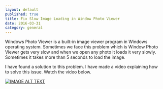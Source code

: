 ```yaml
---
layout: default
published: true
title: Fix Slow Image Loading in Window Photo Viewer
date: 2016-03-31
category: general
---
```


Windows Photo Viewer is a built-in image viewer program in Windows operating system. Sometimes we face this problem which is Window Photo Viewer gets very slow and when we open any photo it loads it very slowly. Sometimes it takes more than 5 seconds to load the image.

I have found a solution to this problem. I have made a video explaining how to solve this issue.
Watch the video below.

[![IMAGE ALT TEXT](http://img.youtube.com/vi/7727adiDMtw/0.jpg)](http://www.youtube.com/watch?v=7727adiDMtw "Fix Window Photo Viewer Slow Loading Photos")
